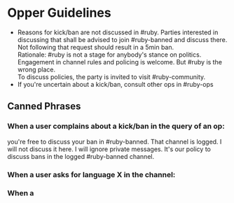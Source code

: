 Opper Guidelines
================

* Reasons for kick/ban are not discussed in #ruby. Parties interested in discussing that shall be advised to join #ruby-banned and discuss there. Not following that request should result in a 5min ban.  
  Rationale: #ruby is not a stage for anybody's stance on politics. Engagement in channel rules and policing is welcome. But #ruby is the wrong place.  
  To discuss policies, the party is invited to visit #ruby-community.
* If you're uncertain about a kick/ban, consult other ops in #ruby-ops


Canned Phrases
--------------

### When a user complains about a kick/ban in the query of an op:

you're free to discuss your ban in #ruby-banned. That channel is logged. I will not discuss it here.
I will ignore private messages. It's our policy to discuss bans in the logged #ruby-banned channel.

### When a user asks for language X in the channel:


### When a 